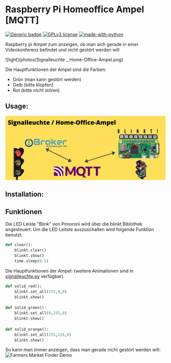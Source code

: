 # Raspberry Pi Homeoffice Ampel [MQTT]
[![Generic badge](https://img.shields.io/badge/Status-stable-brightgreen.svg)](https://shields.io/)
[![GPLv3 license](https://img.shields.io/badge/License-GPLv3-blue.svg)](http://perso.crans.org/besson/LICENSE.html)
[![made-with-python](https://img.shields.io/badge/Made%20with-Python-1f425f.svg)](https://www.python.org/)

 Raspberry pi Ampel zum anzeigen, ob man sich gerade in einer Videokonferenz befindet und nicht gestört werden will

![light](photos/Signalleuchte _ Home-Office-Ampel.png)

Die Hauptfunktionen der Ampel sind die Farben:
* Grün (man kann gestört werden)
* Gelb (bitte klopfen)
* Rot  (bitte nicht stören)

## Usage:
![Schema](/photos/Signalleuchte.png)
## Installation:

## Funktionen
Die LED Leiste "Blink" von Pimoroni wird über die blinkt Biblothek angesteuert. Um die LED Leitste auszuschalten wird folgende Funktion benutzt:
```python
def clear():
    blinkt.clear()
    blinkt.show()
    time.sleep(0.5)
```
Die Hauptfunktionen der Ampel: (weitere Animationen sind in [signalleuchte.py](https://github.com/hehimself/raspberry-homeoffice-light/blob/main/signalleuchte.py) verfügbar)
```python
def solid_red():
    blinkt.set_all(255,0,0)
    blinkt.show()
    
def solid_green():
    blinkt.set_all(0,255,0)
    blinkt.show()    

def solid_orange():
    blinkt.set_all(255,128,0)
    blinkt.show()
```

So kann man immer anzeigen, dass man gerade nicht gestört werden will:
![Farmers Market Finder Demo](photos/video_red.gif)
